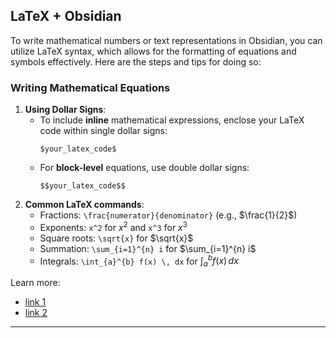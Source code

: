 ## LaTeX + Obsidian
To write mathematical numbers or text representations in Obsidian, you can utilize LaTeX syntax, which allows for the formatting of equations and symbols effectively. Here are the steps and tips for doing so:
### Writing Mathematical Equations

1. **Using Dollar Signs**:
	- To include **inline** mathematical expressions, enclose your LaTeX code within single dollar signs:
	  ```text
	  $your_latex_code$
		```        
    - For **block-level** equations, use double dollar signs:
      ```text
      $$your_latex_code$$
		```
2. **Common LaTeX commands**:
	- Fractions: `\frac{numerator}{denominator}` (e.g., $\frac{1}{2}$)
	- Exponents: `x^2` for $x^2$ and `x^3` for $x^3$
	- Square roots: `\sqrt{x}` for $\sqrt{x}$​
	- Summation: `\sum_{i=1}^{n} i` for $\sum_{i=1}^{n} i$
	- Integrals: `\int_{a}^{b} f(x) \, dx` for $\int_{a}^{b} f(x) \, dx$

Learn more:
- [link 1](https://www.perplexity.ai/search/in-obsidian-how-do-i-write-mat-Qnz48iPxRDeJrK_CUrZfbw)
- [link 2](https://www.perplexity.ai/search/how-can-i-write-fractions-in-l-_7xXMTPJTouhy33Fzl8rDg)
---

